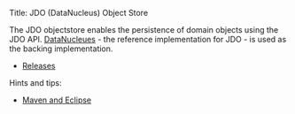 Title: JDO (DataNucleus) Object Store

The JDO objectstore enables the persistence of domain objects using the JDO API. [DataNucleues](http://datanucleus.org) - the reference implementation for JDO - is used as the backing implementation.

- [Releases](release-notes/about.html)

Hints and tips:

- [Maven and Eclipse](hints-and-tips.html)